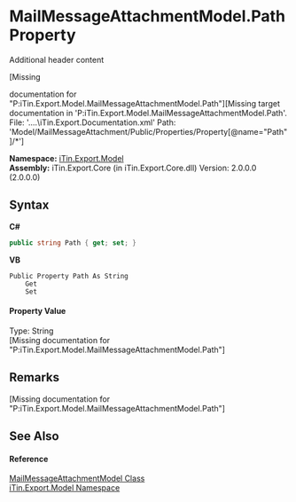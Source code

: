 # MailMessageAttachmentModel.Path Property 
Additional header content 

\[Missing <summary> documentation for "P:iTin.Export.Model.MailMessageAttachmentModel.Path"\]\[Missing <include> target documentation in 'P:iTin.Export.Model.MailMessageAttachmentModel.Path'.  File: '..\..\iTin.Export.Documentation.xml' Path: 'Model/MailMessageAttachment/Public/Properties/Property[@name="Path"]/*'\]

**Namespace:**&nbsp;<a href="N_iTin_Export_Model">iTin.Export.Model</a><br />**Assembly:**&nbsp;iTin.Export.Core (in iTin.Export.Core.dll) Version: 2.0.0.0 (2.0.0.0)

## Syntax

**C#**<br />
``` C#
public string Path { get; set; }
```

**VB**<br />
``` VB
Public Property Path As String
	Get
	Set
```


#### Property Value
Type: String<br />\[Missing <value> documentation for "P:iTin.Export.Model.MailMessageAttachmentModel.Path"\]

## Remarks
\[Missing <remarks> documentation for "P:iTin.Export.Model.MailMessageAttachmentModel.Path"\]

## See Also


#### Reference
<a href="T_iTin_Export_Model_MailMessageAttachmentModel">MailMessageAttachmentModel Class</a><br /><a href="N_iTin_Export_Model">iTin.Export.Model Namespace</a><br />